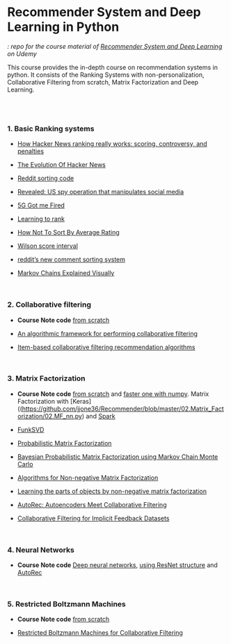 # Recommender System and Deep Learning in Python
*: repo for the course material of [Recommender System and Deep Learning](https://www.udemy.com/recommender-systems/) on Udemy*

This course provides the in-depth course on recommendation systems in python. It consists of the Ranking Systems with non-personalization, Collaborative Filtering from scratch, Matrix Factorization and Deep Learning.  

<br>
<br>

### 1. Basic Ranking systems

- [How Hacker News ranking really works: scoring, controversy, and penalties](http://www.righto.com/2013/11/how-hacker-news-ranking-really-works.html)

- [The Evolution Of Hacker News](https://techcrunch.com/2013/05/18/the-evolution-of-hacker-news/)

- [Reddit sorting code](https://github.com/reddit-archive/reddit/blob/master/r2/r2/lib/db/_sorts.pyx)

- [Revealed: US spy operation that manipulates social media](https://www.theguardian.com/technology/2011/mar/17/us-spy-operation-social-networks)

- [5G Got me Fired](https://medium.com/@dvorak/5g-got-me-fired-ce407e584c4a)

- [Learning to rank](https://en.wikipedia.org/wiki/Learning_to_rank#Evaluation_measures)

- [How Not To Sort By Average Rating](https://www.evanmiller.org/how-not-to-sort-by-average-rating.html)

- [Wilson score interval](https://en.wikipedia.org/wikiBinomial_proportion_confidence_interval#Wilson_score_interval)

- [reddit’s new comment sorting system](https://redditblog.com/2009/10/15/reddits-new-comment-sorting-system/)

- [Markov Chains Explained Visually](http://setosa.io/ev/markov-chains/)

<br>

### 2. Collaborative filtering

- **Course Note code** [from scratch](https://github.com/jjone36/Recommender/blob/master/01.Collaborative_Filtering/Collaborative_Filtering.ipynb)

- [An algorithmic framework for performing collaborative filtering](https://dl.acm.org/citation.cfm?id=312682)

- [Item-based collaborative filtering recommendation algorithms](https://dl.acm.org/citation.cfm?id=372071)

<br>

### 3. Matrix Factorization

- **Course Note code** [from scratch](https://github.com/jjone36/Recommender/blob/master/02.Matrix_Factorization/01.MF_basic.py) and [faster one with numpy](https://github.com/jjone36/Recommender/blob/master/02.Matrix_Factorization/01.MF_basic2.py). Matrix Factorization with [Keras]((https://github.com/jjone36/Recommender/blob/master/02.Matrix_Factorization/02.MF_nn.py) and [Spark](https://github.com/jjone36/Recommender/blob/master/02.Matrix_Factorization/02.MF_spark.py)

- [FunkSVD](http://sifter.org/~simon/journal/20061211.html)

- [Probabilistic Matrix Factorization](https://papers.nips.cc/paper/3208-probabilistic-matrix-factorization.pdf)

- [Bayesian Probabilistic Matrix Factorization using Markov Chain Monte Carlo](https://www.cs.toronto.edu/~amnih/papers/bpmf.pdf)

- [Algorithms for Non-negative Matrix Factorization](https://papers.nips.cc/paper/1861-algorithms-for-non-negative-matrix-factorization.pdf)

- [Learning the parts of objects by non-negative matrix factorization](http://www.columbia.edu/~jwp2128/Teaching/E4903/papers/nmf_nature.pdf)

- [AutoRec: Autoencoders Meet Collaborative Filtering](http://users.cecs.anu.edu.au/~u5098633/papers/www15.pdf)

- [Collaborative Filtering for Implicit Feedback Datasets](http://yifanhu.net/PUB/cf.pdf)

<br>

### 4. Neural Networks

- **Course Note code** [Deep neural networks](https://github.com/jjone36/Recommender/blob/master/03.Neural_Network\01.Deep.py), [using ResNet structure](https://github.com/jjone36/Recommender/blob/master/03.Neural_Network\02.Residual.py) and [AutoRec](https://github.com/jjone36/Recommender/blob/master/03.Neural_Network\03.AutoRec.py)

<br>

### 5. Restricted Boltzmann Machines

- **Course Note code** [from scratch](https://github.com/jjone36/Recommender/blob/master/04.RBMs/01.rbm_tf_k.py)

- [Restricted Boltzmann Machines for Collaborative Filtering](https://www.cs.toronto.edu/~rsalakhu/papers/rbmcf.pdf)
